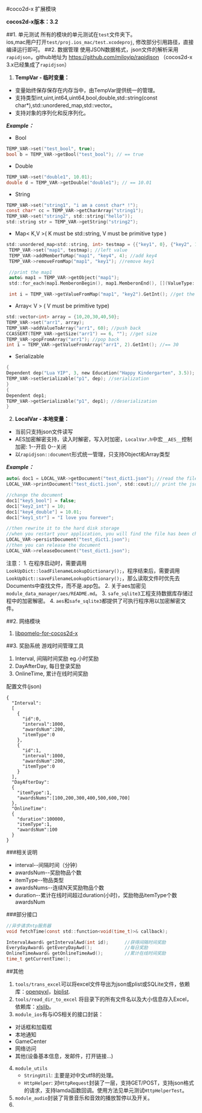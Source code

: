 #coco2d-x 扩展模块

**cocos2d-x版本：3.2**

##1. 单元测试
所有的模块的单元测试在`test`文件夹下。  
ios,mac用户打开`test/proj.ios_mac/test.xcodeproj`, 修改部分引用路径，直接编译运行即可。
##2. 数据管理
使用JSON数据格式，json文件的解析采用`rapidjson`，github地址为 https://github.com/miloyip/rapidjson （cocos2d-x 3.x已经集成了`rapidjson`）

1. **TempVar - 临时变量：**
  * 变量始终保存保存在内存当中，由TempVar提供统一的管理。
  * 支持类型int,uint,int64,uint64,bool,double,std::string(const char*),std::unordered_map,std::vector。
  * 支持对象的序列化和反序列化。

   ***Example：***
   * Bool

   ```c
   TEMP_VAR->set("test_bool", true);
   bool b = TEMP_VAR->getBool("test_bool"); // == true
   ```
   * Double

   ```c
   TEMP_VAR->set("double1", 10.01);
   double d = TEMP_VAR->getDouble("double1"); // == 10.01
   ```
   * String

   ```c
   TEMP_VAR->set("string1", "i am a const char* !");
   const char* cc = TEMP_VAR->getCharArray("string1");
   TEMP_VAR->set("string2", std::string("hello"));
   std::string str = TEMP_VAR->getString("string2");
   ```
   * Map< K,V >( K must be std::string, V must be primitive type )

   ```c
   std::unordered_map<std::string, int> testmap = {{"key1", 0}, {"key2", 1}, {"key3", 2}};
    TEMP_VAR->set("map1", testmap); //left value
    TEMP_VAR->addMemberToMap("map1", "key4", 4); //add key4
    TEMP_VAR->removeFromMap("map1", "key1"); //remove key1

    //print the map1
    auto& map1 = TEMP_VAR->getObject("map1");
    std::for_each(map1.MemberonBegin(), map1.MemberonEnd(), [](ValueType::Member& member){std::cout<<"["<<member.name.GetString() << ","<<member.value.GetInt() << "] ";});

    int i = TEMP_VAR->getValueFromMap("map1", "key2").GetInt(); //get the key2 value
   ```
   * Array< V > ( V must be primitive type)

   ```c
   std::vector<int> array = {10,20,30,40,50};
   TEMP_VAR->set("arr1", array);
   TEMP_VAR->addValueToArray("arr1", 60); //push back
   CCASSERT(TEMP_VAR->getSize("arr1") == 6, ""); //get size
   TEMP_VAR->popFromArray("arr1"); //pop back
   int i = TEMP_VAR->getValueFromArray("arr1", 2).GetInt(); //== 30
   ```
   * Serializable

   ```c
{
  Dependent dep("Lua YIP", 3, new Education("Happy Kindergarten", 3.5)); //An object
  TEMP_VAR->setSerializable("p1", dep); //serialization
}
{
  Dependent dep1;
  TEMP_VAR->getSerializable("p1", dep1); //deserialization
}
   ```

2. **LocalVar - 本地变量：**
  * 当前只支持json文件读写
  * AES加密解密支持，读入时解密，写入时加密，`LocalVar.h`中宏`__AES__`控制加密: 1--开启 0--关闭
  * 以`rapidjson::document`形式统一管理，只支持Object和Array类型

  ***Example：***
  ```c
  auto& doc1 = LOCAL_VAR->getDocument("test_dict1.json"); //read the file and decrypt, then store it in memory
  LOCAL_VAR->printDocument("test_dict1.json", std::cout);// print the json file

  //change the document
  doc1["key5_bool"] = false;
  doc1["key2_int"] = 10;
  doc1["key4_double"] = 10.01;
  doc1["key1_str"] = "I love you forever";

  //then rewrite it to the hard disk storage
  //when you restart your application, you will find the file has been changed.
  LOCAL_VAR->persistDocument("test_dict1.json");
  //then you can release the document
  LOCAL_VAR->releaseDocument("test_dict1.json");
  ```
  注意：
    1. 在程序启动时，需要调用`LookUpDict::loadFilenameLookupDictionary();`，程序结束后，需要调用`LookUpDict::saveFilenameLookupDictionary();`，那么读取文件时优先去Documents中查找文件，而不是.app包。
    2. 关于aes加密见`module_data_manager/aes/README.md`。
    3. `safe_sqlite3`工程支持数据库存储过程中的加密解密。
    4. `aes`和`safe_sqlite3`都提供了可执行程序用以加密解密文件。

##2. 网络模块

1. [libpomelo-for-cocos2d-x](https://github.com/sric0880/libpomelo-for-coco2d-x)

##3. 奖励系统
游戏时间管理工具

1. Interval, 间隔时间奖励 eg.小时奖励
2. DayAfterDay, 每日登录奖励
3. OnlineTime, 累计在线时间奖励

配置文件(json)

```
{
  "Interval":
  [
    {
      "id":0,
      "interval":1000,
      "awardsNum":200,
      "itemType":0
    },
    {
      "id":1,
      "interval":1000,
      "awardsNum":200,
      "itemType":0
    }
  ],
  "DayAfterDay":
  {
    "itemType":1,
    "awardsNums":[100,200,300,400,500,600,700]
  },
  "OnlineTime":
  {
    "duration":100000,
    "itemType":1,
    "awardsNum":100
  }
}
```

###相关说明
* interval--间隔时间（分钟）
* awardsNum--奖励物品个数
* itemType--物品类型
* awardsNums--连续N天奖励物品个数
* duration--累计在线时间超过duration(小时)，奖励物品itemType个数 awardsNum

###部分接口

``` c
//异步请求ntp服务器
void fetchTime(const std::function<void(time_t)>& callback);

IntervalAward& getIntervalAwd(int id);      //获得间隔时间奖励
EverydayAward& getEveryDayAwd();            //每日奖励
OnlineTimeAward& getOnlineTimeAwd();        //累计在线时间奖励
time_t getCurrentTime();
```

##其他
1. `tools/trans_excel`可以将excel文件导出为json或plist或SQLite文件，依赖库：[openpyxl](http://pythonhosted.org/openpyxl/)，[biplist](https://bitbucket.org/wooster/biplist).
2. `tools/read_dir_to_excel` 将目录下的所有文件名以及大小信息存入Excel，依赖库：[xlslib](xlslib.sourceforge.net)。
3. `module_ios`有与iOS相关的接口封装：
  * 对话框和加载框
  * 本地通知
  * GameCenter
  * 网络访问
  * 其他(设备基本信息，发邮件，打开链接...)
4. `module_utils`
	* `StringUtil`: 主要是对中文utf8的处理。
	* `HttpHelper`: 对`HttpRequest`封装了一层，支持GET/POST，支持json格式的请求，支持lamda函数回调。使用方法见单元测试`HttpHelperTest`。
5. `module_audio`封装了背景音乐和音效的播放暂停以及开关。
6.
